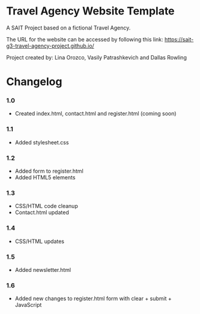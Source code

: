 # Travel Agency Website Template

A SAIT Project based on a fictional Travel Agency.

The URL for the website can be accessed by following this link:
https://sait-g3-travel-agency-project.github.io/

Project created by: Lina Orozco, Vasily Patrashkevich and Dallas Rowling

# Changelog 

### 1.0 ###
- Created index.html, contact.html and register.html (coming soon)

### 1.1 ###
- Added stylesheet.css

### 1.2 ###
- Added form to register.html
- Added HTML5 elements 

### 1.3 ###
- CSS/HTML code cleanup
- Contact.html updated

### 1.4 ###
- CSS/HTML updates

### 1.5 ###
- Added newsletter.html

### 1.6 ###
- Added new changes to register.html form with clear + submit + JavaScript

